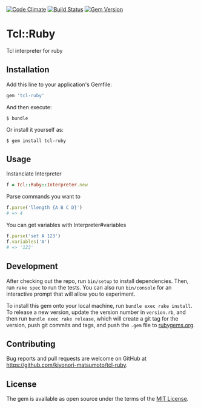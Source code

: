 [![Code Climate](https://codeclimate.com/github/kiyonori-matsumoto/tcl-ruby/badges/gpa.svg)](https://codeclimate.com/github/kiyonori-matsumoto/tcl-ruby) [![Build Status](https://travis-ci.org/kiyonori-matsumoto/tcl-ruby.svg?branch=master)](https://travis-ci.org/kiyonori-matsumoto/tcl-ruby) [![Gem Version](https://badge.fury.io/rb/tcl-ruby.png)](https://badge.fury.io/rb/tcl-ruby)

# Tcl::Ruby

Tcl interpreter for ruby

## Installation

Add this line to your application's Gemfile:

```ruby
gem 'tcl-ruby'
```

And then execute:

    $ bundle

Or install it yourself as:

    $ gem install tcl-ruby

## Usage

Instanciate Interpreter

```ruby
f = Tcl::Ruby::Interpreter.new
```
Parse commands you want to

```ruby
f.parse('llength {A B C D}')
# => 4
```
You can get variables with Interpreter#variables

```ruby
f.parse('set A 123')
f.variables('A')
# => '123'
```

## Development

After checking out the repo, run `bin/setup` to install dependencies. Then, run `rake spec` to run the tests. You can also run `bin/console` for an interactive prompt that will allow you to experiment.

To install this gem onto your local machine, run `bundle exec rake install`. To release a new version, update the version number in `version.rb`, and then run `bundle exec rake release`, which will create a git tag for the version, push git commits and tags, and push the `.gem` file to [rubygems.org](https://rubygems.org).

## Contributing

Bug reports and pull requests are welcome on GitHub at https://github.com/kiyonori-matsumoto/tcl-ruby.


## License

The gem is available as open source under the terms of the [MIT License](http://opensource.org/licenses/MIT).
